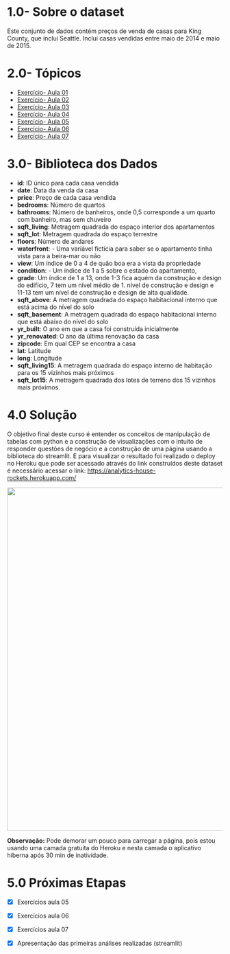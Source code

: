 # 1.0- Sobre o dataset

Este conjunto de dados contém preços de venda de casas para King County, que inclui Seattle. Inclui casas vendidas entre maio de 2014 e maio de 2015.

# 2.0- Tópicos
- [Exercício- Aula 01](https://github.com/brunalimap/house_rocket/blob/main/notebooks/aula_python01.py) 
- [Exercício- Aula 02](https://github.com/brunalimap/house_rocket/blob/main/notebooks/aula_python02.py)   
- [Exercício- Aula 03](https://github.com/brunalimap/house_rocket/blob/main/notebooks/aula_python03.ipynb)
- [Exercício- Aula 04](https://github.com/brunalimap/house_rocket/blob/main/notebooks/aula_python04.ipynb)
- [Exercício- Aula 05](https://github.com/brunalimap/house_rocket/blob/main/notebooks/aula_python05.ipynb)
- [Exercício- Aula 06](https://github.com/brunalimap/house_rocket/blob/main/notebooks/aula_python06.py)
- [Exercício- Aula 07](https://github.com/brunalimap/house_rocket/blob/main/notebooks/aula_python07.py)


# 3.0- Biblioteca dos Dados

- <b>id</b>: ID único para cada casa vendida
- <b>date</b>: Data da venda da casa
- <b>price</b>: Preço de cada casa vendida
- <b>bedrooms</b>: Número de quartos
- <b>bathrooms</b>: Número de banheiros, onde 0,5 corresponde a um quarto com banheiro, mas sem chuveiro
- <b>sqft_living</b>:  Metragem quadrada do espaço interior dos apartamentos
- <b>sqft_lot</b>: Metragem quadrada do espaço terrestre
- <b>floors</b>: Número de andares
- <b>waterfront</b>: -  Uma variável fictícia para saber se o apartamento tinha vista para a beira-mar ou não
- <b>view</b>: Um índice de 0 a 4 de quão boa era a vista da propriedade
- <b>condition</b>: - Um índice de 1 a 5 sobre o estado do apartamento,
- <b>grade</b>: Um índice de 1 a 13, onde 1-3 fica aquém da construção e design do edifício, 7 tem um nível médio de 1. nível de construção e design e 11-13 tem um nível de construção e design de alta qualidade.
- <b>sqft_above</b>: A metragem quadrada do espaço habitacional interno que está acima do nível do solo
- <b>sqft_basement</b>: A metragem quadrada do espaço habitacional interno que está abaixo do nível do solo
- <b>yr_built</b>: O ano em que a casa foi construída inicialmente
- <b>yr_renovated</b>: O ano da última renovação da casa
- <b>zipcode</b>: Em qual CEP se encontra a casa
- <b>lat</b>: Latitude
- <b>long</b>: Longitude
- <b>sqft_living15</b>: A metragem quadrada do espaço interno de habitação para os 15 vizinhos mais próximos 
- <b>sqft_lot15</b>: A metragem quadrada dos lotes de terreno dos 15 vizinhos mais próximos.

# 4.0 Solução 

O objetivo final deste curso é entender os conceitos de manipulação de tabelas com python e a construção de visualizações com o intuito de responder questões de negócio e a construção de uma página usando a biblioteca do streamlit. E para visualizar o resultado foi realizado o deploy no Heroku que pode ser acessado através do link  construídos deste dataset é necessário acessar o link: https://analytics-house-rockets.herokuapp.com/ 

<img align="center" height="800" width="600" src="https://github.com/brunalimap/house_rocket/blob/main/img/app_streamlit.gif">

<b>Observação:</b> Pode demorar um pouco para carregar a página, pois estou usando uma camada gratuita do Heroku e nesta camada o aplicativo hiberna após 30 min de inatividade.

# 5.0 Próximas Etapas
 
- [x] Exercícios aula 05
- [x] Exercícios aula 06
- [x] Exercícios aula 07
- [x] Apresentação das primeiras análises realizadas (streamlit)



